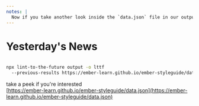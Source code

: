 ```yaml
---
notes: |
  Now if you take another look inside the `data.json` file in our output folder you will see that it’s gone and downloaded “yesterday’s” data and merged that json with the output of the `list` command 🎉 I think this is a pretty neat trick to allow you to keep track of your data using only a http server and not needing a database! It means that you can even host your lint-to-the-future dashboards on GitHub pages without needing any other infrastructure. And to top it all of I’ve built a “reusable GitHub action” that does the lion’s share of the work for you so all you need is this little snippet in a workflow document:
---
```


# Yesterday's News

```sh

npx lint-to-the-future output -o lttf
  --previous-results https://ember-learn.github.io/ember-styleguide/data.json


```
<!-- .element class="white-text" style="font-size: 1em;" -->


take a peek if you're interested <br> [https://ember-learn.github.io/ember-styleguide/data.json](https://ember-learn.github.io/ember-styleguide/data.json)

<!-- .element class="fragment" style="font-size: .8em;" -->
